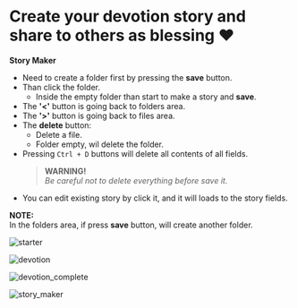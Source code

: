 # Create your devotion story and share to others as blessing ❤️

**Story Maker**  

* Need to create a folder first by pressing the **save** button.
* Than click the folder.
  * Inside the empty folder than start to make a story and **save**.
* The **'<'** button is going back to folders area.
* The **'>'** button is going back to files area.
* The **delete** button:
  * Delete a file.
  * Folder empty, wil delete the folder.
* Pressing ```Ctrl + D``` buttons will delete all contents of all fields.  
  > **WARNING!**  
  _Be careful not to delete everything before save it._
* You can edit existing story by click it, and it will loads to the story fields.

**NOTE:**  
In the folders area, if press **save** button, will create another folder.  

![starter](pictures/starter.png)

![devotion](pictures/devotion.png)

![devotion_complete](pictures/devotion_complete.png)

![story_maker](pictures/story_maker.png)
